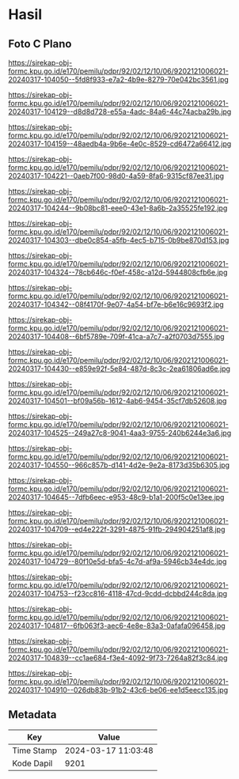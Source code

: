 # Hasil

## Foto C Plano

https://sirekap-obj-formc.kpu.go.id/e170/pemilu/pdpr/92/02/12/10/06/9202121006021-20240317-104050--5fd8f933-e7a2-4b9e-8279-70e042bc3561.jpg

https://sirekap-obj-formc.kpu.go.id/e170/pemilu/pdpr/92/02/12/10/06/9202121006021-20240317-104129--d8d8d728-e55a-4adc-84a6-44c74acba29b.jpg

https://sirekap-obj-formc.kpu.go.id/e170/pemilu/pdpr/92/02/12/10/06/9202121006021-20240317-104159--48aedb4a-9b6e-4e0c-8529-cd6472a66412.jpg

https://sirekap-obj-formc.kpu.go.id/e170/pemilu/pdpr/92/02/12/10/06/9202121006021-20240317-104221--0aeb7f00-98d0-4a59-8fa6-9315cf87ee31.jpg

https://sirekap-obj-formc.kpu.go.id/e170/pemilu/pdpr/92/02/12/10/06/9202121006021-20240317-104244--9b08bc81-eee0-43e1-8a6b-2a35525fe192.jpg

https://sirekap-obj-formc.kpu.go.id/e170/pemilu/pdpr/92/02/12/10/06/9202121006021-20240317-104303--dbe0c854-a5fb-4ec5-b715-0b9be870d153.jpg

https://sirekap-obj-formc.kpu.go.id/e170/pemilu/pdpr/92/02/12/10/06/9202121006021-20240317-104324--78cb646c-f0ef-458c-a12d-5944808cfb6e.jpg

https://sirekap-obj-formc.kpu.go.id/e170/pemilu/pdpr/92/02/12/10/06/9202121006021-20240317-104342--08f4170f-9e07-4a54-bf7e-b6e16c9693f2.jpg

https://sirekap-obj-formc.kpu.go.id/e170/pemilu/pdpr/92/02/12/10/06/9202121006021-20240317-104408--6bf5789e-709f-41ca-a7c7-a2f0703d7555.jpg

https://sirekap-obj-formc.kpu.go.id/e170/pemilu/pdpr/92/02/12/10/06/9202121006021-20240317-104430--e859e92f-5e84-487d-8c3c-2ea61806ad6e.jpg

https://sirekap-obj-formc.kpu.go.id/e170/pemilu/pdpr/92/02/12/10/06/9202121006021-20240317-104501--bf09a56b-1612-4ab6-9454-35cf7db52608.jpg

https://sirekap-obj-formc.kpu.go.id/e170/pemilu/pdpr/92/02/12/10/06/9202121006021-20240317-104525--249a27c8-9041-4aa3-9755-240b6244e3a6.jpg

https://sirekap-obj-formc.kpu.go.id/e170/pemilu/pdpr/92/02/12/10/06/9202121006021-20240317-104550--966c857b-d141-4d2e-9e2a-8173d35b6305.jpg

https://sirekap-obj-formc.kpu.go.id/e170/pemilu/pdpr/92/02/12/10/06/9202121006021-20240317-104645--7dfb6eec-e953-48c9-b1a1-200f5c0e13ee.jpg

https://sirekap-obj-formc.kpu.go.id/e170/pemilu/pdpr/92/02/12/10/06/9202121006021-20240317-104709--ed4e222f-3291-4875-91fb-294904251af8.jpg

https://sirekap-obj-formc.kpu.go.id/e170/pemilu/pdpr/92/02/12/10/06/9202121006021-20240317-104729--80f10e5d-bfa5-4c7d-af9a-5946cb34e4dc.jpg

https://sirekap-obj-formc.kpu.go.id/e170/pemilu/pdpr/92/02/12/10/06/9202121006021-20240317-104753--f23cc816-4118-47cd-9cdd-dcbbd244c8da.jpg

https://sirekap-obj-formc.kpu.go.id/e170/pemilu/pdpr/92/02/12/10/06/9202121006021-20240317-104817--6fb063f3-aec6-4e8e-83a3-0afafa096458.jpg

https://sirekap-obj-formc.kpu.go.id/e170/pemilu/pdpr/92/02/12/10/06/9202121006021-20240317-104839--cc1ae684-f3e4-4092-9f73-7264a82f3c84.jpg

https://sirekap-obj-formc.kpu.go.id/e170/pemilu/pdpr/92/02/12/10/06/9202121006021-20240317-104910--026db83b-91b2-43c6-be06-ee1d5eecc135.jpg


## Metadata

| Key        | Value               |
| ---------- | ------------------- |
| Time Stamp | 2024-03-17 11:03:48 |
| Kode Dapil | 9201                |



